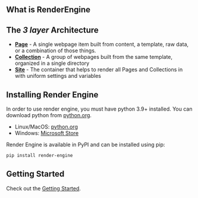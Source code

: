 ## What is RenderEngine
## The _3 layer_ Architecture 

* **[Page](page.md)** - A single webpage item built from content, a template, raw data, or a combination of those things.
* **[Collection](collection.md)** - A group of webpages built from the same template, organized in a single directory
* **[Site](site.md)** - The container that helps to render all Pages and Collections in with uniform settings and variables

## Installing Render Engine

In order to use render engine, you must have python 3.9+ installed. You can download python from [python.org](https://python.org).

- Linux/MacOS: [python.org](https://python.org)
- Windows: [Microsoft Store](https://apps.microsoft.com/store/detail/python-311/9NRWMJP3717K)

Render Engine is available in PyPI and can be installed using pip:

```bash
pip install render-engine
```

## Getting Started
Check out the [Getting Started](../getting-started/getting-started).
